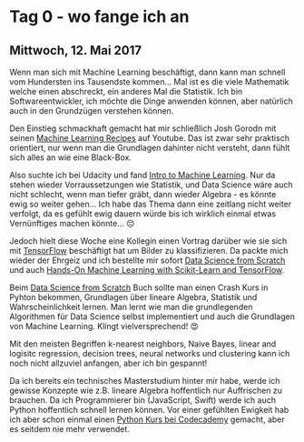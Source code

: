 # Tag 0 - wo fange ich an

## Mittwoch, 12. Mai 2017
Wenn man sich mit Machine Learning beschäftigt, dann kann man schnell vom Hundersten ins Tausendste kommen... Mal ist es die viele Mathematik welche einen abschreckt, ein anderes Mal die Statistik. Ich bin Softwareentwickler, ich möchte die Dinge anwenden können, aber natürlich auch in den Grundzügen verstehen können.

Den Einstieg schmackhaft gemacht hat mir schließlich Josh Gorodn mit seinen [Machine Learning Recipes](https://www.youtube.com/playlist?list=PLOU2XLYxmsIIuiBfYad6rFYQU_jL2ryal) auf Youtube. Das ist zwar sehr praktisch orientiert, nur wenn man die Grundlagen dahinter nicht versteht, dann fühlt sich alles an wie eine Black-Box.

Also suchte ich bei Udacity und fand [Intro to Machine Learning](https://www.udacity.com/course/intro-to-machine-learning--ud120). Nur da stehen wieder Vorraussetzungen wie Statistik, und Data Science wäre auch nicht schlecht, wenn man tiefer gräbt, dann wieder Algebra - es könnte ewig so weiter gehen... Ich habe das Thema dann eine zeitlang nicht weiter verfolgt, da es gefühlt ewig dauern würde bis ich wirklich einmal etwas Vernünftiges machen könnte... 😔

Jedoch hielt diese Woche eine Kollegin einen Vortrag darüber wie sie sich mit [TensorFlow](https://www.tensorflow.org/) beschäftigt hat um Bilder zu klassifizieren. Da packte mich wieder der Ehrgeiz und ich bestellte mir sofort [Data Science from Scratch](http://amzn.to/2qFunSd) und auch [Hands-On Machine Learning with Scikit-Learn and TensorFlow](http://amzn.to/2qFvrFG).

Beim [Data Science from Scratch](http://amzn.to/2qFunSd) Buch sollte man einen Crash Kurs in Pyhton bekommen, Grundlagen über lineare Algebra, Statistik und Wahrscheinlichkeit lernen. Man lernt wie man die grundlegenden Algorithmen für Data Science selbst implementiert und auch die Grundlagen von Machine Learning. Klingt vielversprechend! 😍

Mit den meisten Begriffen k-nearest neighbors, Naive Bayes, linear and logisitc regression, decision trees, neural networks und clustering kann ich noch nicht allzuviel anfangen, aber ich bin gespannt!

Da ich bereits ein technisches Masterstudium hinter mir habe, werde ich gewisse Konzepte wie z.B. lineare Algebra hoffentlich nur Auffrischen zu brauchen. Da ich Programmierer bin (JavaScript, Swift) werde ich auch Python hoffentlich schnell lernen können. Vor einer gefühlten Ewigkeit hab ich aber schon einmal einen [Python Kurs bei Codecademy](https://www.codecademy.com/learn/python) gemacht, aber es seitdem nie mehr verwendet.
